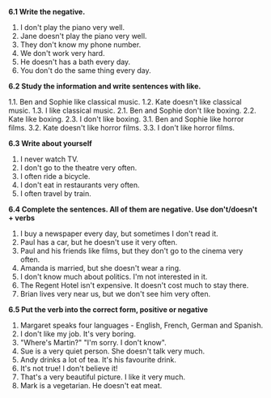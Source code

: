 **6.1 Write the negative.**

1. I don't play the piano very well.
2. Jane doesn't play the piano very well.
3. They don't know my phone number.
4. We don't work very hard.
5. He doesn't has a bath every day.
6. You don't do the same thing every day.

**6.2 Study the information and write sentences with like.**

1.1. Ben and Sophie like classical music.
1.2. Kate doesn't like classical music.
1.3. I like classical music.
2.1. Ben and Sophie don't like boxing.
2.2. Kate like boxing.
2.3. I don't like boxing.
3.1. Ben and Sophie like horror films.
3.2. Kate doesn't like horror films.
3.3. I don't like horror films.

**6.3 Write about yourself**

1. I never watch TV.
2. I don't go to the theatre very often.
3. I often ride a bicycle.
4. I don't eat in restaurants very often.
5. I often travel by train.

**6.4 Complete the sentences. All of them are negative. Use don't/doesn't + verbs**

1. I buy a newspaper every day, but sometimes I don't read it.
2. Paul has a car, but he doesn't use it very often.
3. Paul and his friends like films, but they don't go to the cinema very often.
4. Amanda is married, but she doesn't wear a ring.
5. I don't know much about politics. I'm not interested in it.
6. The Regent Hotel isn't expensive. It doesn't cost much to stay there.
7. Brian lives very near us, but we don't see him very often.

**6.5 Put the verb into the correct form, positive or negative**

1. Margaret speaks four languages - English, French, German and Spanish.
2. I don't like my job. It's very boring.
3. "Where's Martin?" "I'm sorry. I don't know".
4. Sue is a very quiet person. She doesn't talk very much.
5. Andy drinks a lot of tea. It's his favourite drink.
6. It's not true! I don't believe it!
7. That's a very beautiful picture. I like it very much.
8. Mark is a vegetarian. He doesn't eat meat.